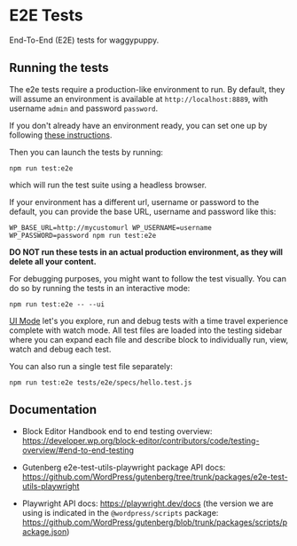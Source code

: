 # E2E TestsEnd-To-End (E2E) tests for waggypuppy.## Running the testsThe e2e tests require a production-like environment to run. By default, they will assume an environment is available at`http://localhost:8889`, with username `admin` and password `password`.If you don't already have an environment ready, you can set one up byfollowing [these instructions](https://github.com/WordPress/wordpress-develop/blob/master/README.md).Then you can launch the tests by running:```npm run test:e2e```which will run the test suite using a headless browser.If your environment has a different url, username or password to the default, you can provide the base URL, username andpassword like this:```WP_BASE_URL=http://mycustomurl WP_USERNAME=username WP_PASSWORD=password npm run test:e2e```**DO NOT run these tests in an actual production environment, as they will delete all your content.**For debugging purposes, you might want to follow the test visually. You can do so by running the tests in an interactivemode:```npm run test:e2e -- --ui```[UI Mode](https://playwright.dev/docs/test-ui-mode) let's you explore, run and debug tests with a time travel experiencecomplete with watch mode.All test files are loaded into the testing sidebar where you can expand each file and describe block to individuallyrun, view, watch and debug each test.You can also run a single test file separately:```npm run test:e2e tests/e2e/specs/hello.test.js```## Documentation* Block Editor Handbook end to end testing  overview: https://developer.wp.org/block-editor/contributors/code/testing-overview/#end-to-end-testing* Gutenberg e2e-test-utils-playwright package API  docs: https://github.com/WordPress/gutenberg/tree/trunk/packages/e2e-test-utils-playwright* Playwright API docs: https://playwright.dev/docs (the version we are using is indicated in the `@wordpress/scripts`  package: https://github.com/WordPress/gutenberg/blob/trunk/packages/scripts/package.json)